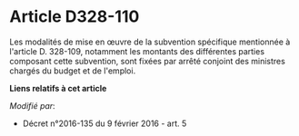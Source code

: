# Article D328-110

Les modalités de mise en œuvre de la subvention spécifique mentionnée à l'article D. 328-109, notamment les montants des
différentes parties composant cette subvention, sont fixées par arrêté conjoint des ministres chargés du budget et de
l'emploi.

**Liens relatifs à cet article**

_Modifié par_:

  - Décret n°2016-135 du 9 février 2016 - art. 5
